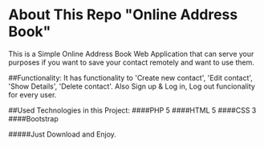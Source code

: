 # About This Repo "Online Address Book"

This is a Simple Online Address Book Web Application that can serve your purposes if you want to save your contact remotely and want to use them. 

##Functionality:
It has functionality to 'Create new contact', 'Edit contact', 'Show Details', 'Delete contact'. Also Sign up & Log in, Log out funcionality for every user.

##Used Technologies in this Project:
####PHP 5
####HTML 5
####CSS 3
####Bootstrap

#####Just Download and Enjoy.

